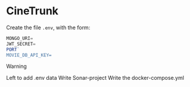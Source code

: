 # CineTrunk

Create the file `.env`, with the form:
```ts
MONGO_URI=
JWT_SECRET=
PORT`
MOVIE_DB_API_KEY=
```

> [!WARNING]
> Left to add .env data
> Write Sonar-project
> Write the docker-compose.yml